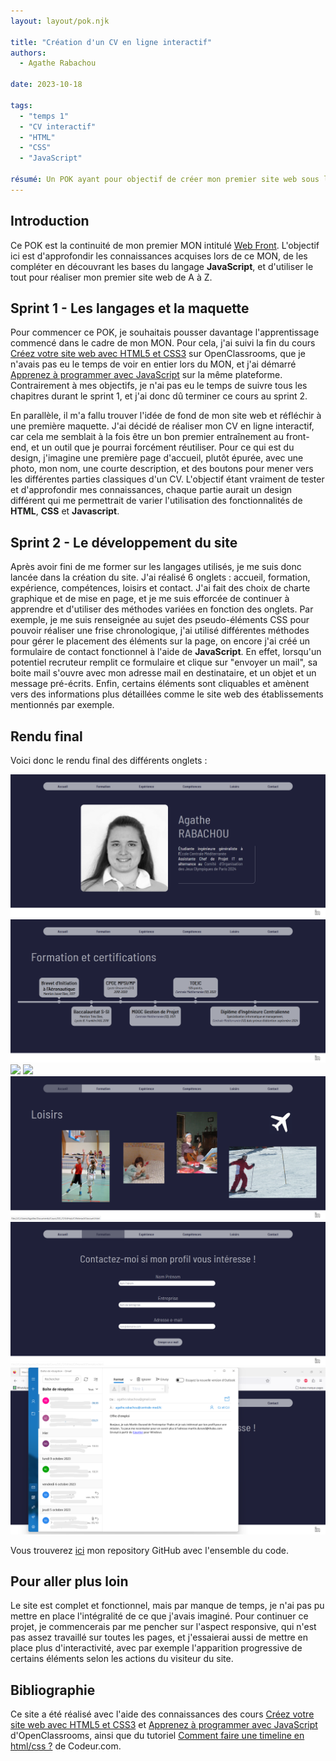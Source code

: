 ```yaml
---
layout: layout/pok.njk

title: "Création d'un CV en ligne interactif"
authors:
  - Agathe Rabachou

date: 2023-10-18

tags: 
  - "temps 1"
  - "CV interactif"
  - "HTML"
  - "CSS"
  - "JavaScript"

résumé: Un POK ayant pour objectif de créer mon premier site web sous la forme d'un CV en ligne interactif.
---
```

## Introduction

Ce POK est la continuité de mon premier MON intitulé [Web Front](https://francoisbrucker.github.io/do-it/promos/2023-2024/Agathe-Rabachou/mon/temps-1.1/). L'objectif ici est d'approfondir les connaissances acquises lors de ce MON, de les compléter en découvrant les bases du langage **JavaScript**, et d'utiliser le tout pour réaliser mon premier site web de A à Z.

## Sprint 1 - Les langages et la maquette

Pour commencer ce POK, je souhaitais pousser davantage l'apprentissage commencé dans le cadre de mon MON. Pour cela, j'ai suivi la fin du cours [Créez votre site web avec HTML5 et CSS3](https://openclassrooms.com/fr/courses/1603881-creez-votre-site-web-avec-html5-et-css3) sur OpenClassrooms, que je n'avais pas eu le temps de voir en entier lors du MON, et j'ai démarré [Apprenez à programmer avec JavaScript](https://openclassrooms.com/fr/courses/7696886-apprenez-a-programmer-avec-javascript) sur la même plateforme. Contrairement à mes objectifs, je n'ai pas eu le temps de suivre tous les chapitres durant le sprint 1, et j'ai donc dû terminer ce cours au sprint 2.

En parallèle, il m'a fallu trouver l'idée de fond de mon site web et réfléchir à une première maquette. J'ai décidé de réaliser mon CV en ligne interactif, car cela me semblait à la fois être un bon premier entraînement au front-end, et un outil que je pourrai forcément réutiliser.
Pour ce qui est du design, j'imagine une première page d'accueil, plutôt épurée, avec une photo, mon nom, une courte description, et des boutons pour mener vers les différentes parties classiques d'un CV.
L'objectif étant vraiment de tester et d'approfondir mes connaissances, chaque partie aurait un design différent qui me permettrait de varier l'utilisation des fonctionnalités de **HTML**, **CSS** et **Javascript**.

## Sprint 2 - Le développement du site

Après avoir fini de me former sur les langages utilisés, je me suis donc lancée dans la création du site. J'ai réalisé 6 onglets : accueil, formation, expérience, compétences, loisirs et contact.
J'ai fait des choix de charte graphique et de mise en page, et je me suis efforcée de continuer à apprendre et d'utiliser des méthodes variées en fonction des onglets. Par exemple, je me suis renseignée au sujet des pseudo-éléments CSS pour pouvoir réaliser une frise chronologique, j'ai utilisé différentes méthodes pour gérer le placement des éléments sur la page, on encore j'ai créé un formulaire de contact fonctionnel à l'aide de **JavaScript**. En effet, lorsqu'un potentiel recruteur remplit ce formulaire et clique sur "envoyer un mail", sa boite mail s'ouvre avec mon adresse mail en destinataire, et un objet et un message pré-écrits.
Enfin, certains éléments sont cliquables et amènent vers des informations plus détaillées comme le site web des établissements mentionnés par exemple.


## Rendu final

Voici donc le rendu final des différents onglets :

<img src="screens_rendu_final/accueil.png">
<img src="screens_rendu_final/formation.png">
<img src="screens_rendu_final/expérience.png">
<img src="screens_rendu_final/compétences.png">
<img src="screens_rendu_final/loisirs.png">
<img src="screens_rendu_final/contact.png">
<img src="screens_rendu_final/mail contact.png">

Vous trouverez [ici](https://github.com/arabachou/CVInteractif) mon repository GitHub avec l'ensemble du code.

## Pour aller plus loin

Le site est complet et fonctionnel, mais par manque de temps, je n'ai pas pu mettre en place l'intégralité de ce que j'avais imaginé. Pour continuer ce projet, je commencerais par me pencher sur l'aspect responsive, qui n'est pas assez travaillé sur toutes les pages, et j'essaierai aussi de mettre en place plus d'interactivité, avec par exemple l'apparition progressive de certains éléments selon les actions du visiteur du site.

## Bibliographie

Ce site a été réalisé avec l'aide des connaissances des cours [Créez votre site web avec HTML5 et CSS3](https://openclassrooms.com/fr/courses/1603881-creez-votre-site-web-avec-html5-et-css3) et [Apprenez à programmer avec JavaScript](https://openclassrooms.com/fr/courses/7696886-apprenez-a-programmer-avec-javascript) d'OpenClassrooms, ainsi que du tutoriel [Comment faire une timeline en html/css ?](https://www.codeur.com/tuto/css/timeline-en-html-css/) de Codeur.com.